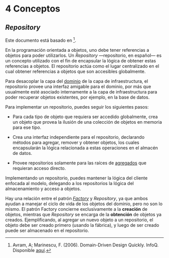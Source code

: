 # 4 Conceptos

## *Repository*

Este documento está basado en [^1].

[^1]: Avram, A; Marinescu, F. (2006). Domain-Driven Design Quickly. InfoQ. Disponible
    [aquí](https://www.infoq.com/minibooks/domain-driven-design-quickly/).

En la programación orientada a objetos, uno debe tener referencias a objetos
para poder utilizarlos. Un *Repository* —repositorio, en español— es un concepto
utilizado con el fin de encapsular la lógica de obtener estas referencias a
objetos. El repositorio actúa como el lugar centralizado en el cual obtener
referencias a objetos que son accesibles globalmente.

Para desacoplar la capa del [dominio](./4_Dominio.md) de la capa de
infraestructura, el repositorio provee una interfaz amigable para el dominio,
por más que usualmente esté asociado internamente a la capa de infraestructura
para poder recuperar objetos existentes, por ejemplo, en la base de datos.

Para implementar un repositorio, puedes seguir los siguientes pasos:

* Para cada tipo de objeto que requiera ser accedido globalmente, crea un objeto
  que provea la ilusión de una colección de objetos en memoria para ese tipo.

* Crea una interfaz independiente para el repositorio, declarando métodos para
  agregar, remover y obtener objetos, los cuales encapsularán la lógica
  relacionada a estas operaciones en el almacén de datos.

* Provee repositorios solamente para las raíces de [agregados](./4_Agregado.md)
  que requieran acceso directo.

Implementando un repositorio, puedes mantener la lógica del cliente enfocada al
modelo, delegando a los repositorios la lógica del almacenamiento y acceso a
objetos.

Hay una relación entre el patrón [*Factory*](./4_Factory.md) y *Repository*, ya
que ambos ayudan a manejar el ciclo de vida de los objetos del dominio, pero no
son lo mismo. El patrón Factory concierne exclusivamente a la **creación** de
objetos, mientras que *Repository* se encarga de la **obtención** de objetos ya
creados. Ejemplificando, al agregar un nuevo objeto a un repositorio, el objeto
debe ser creado primero (usando la fábrica), y luego de ser creado puede ser
almacenado en el repositorio.
